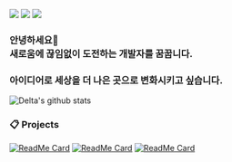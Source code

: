<p>
  <a href="https://icecream0910.github.io" target="_blank"><img src="https://img.shields.io/badge/Pages-DD0B78?style=flat-square&logo=About.me&logoColor=white"/></a>
  <a href="https://icecream0910.github.io/blog" target="_blank"><img src="https://img.shields.io/badge/Blog-1DA1F2?style=flat-square&logo=GitHub%20Sponsors&logoColor=white"/></a>
  <a href="mailto:icecream2370@kakao.com" target="_blank"><img src="https://img.shields.io/badge/icecream2370@kakao.com-EA4335?style=flat-square&logo=Gmail&logoColor=white"/></a>
</p>

### 안녕하세요👋&nbsp;</br>새로움에 끊임없이 도전하는 개발자를 꿈꿉니다.</br>
### 아이디어로 세상을 더 나은 곳으로 변화시키고 싶습니다.
  
![Delta's github stats](https://github-readme-stats.vercel.app/api?username=IceCream0910&count_private=true&show_icons=true)

### 📋 Projects
[![ReadMe Card](https://github-readme-stats.vercel.app/api/pin/?username=IceCream0910&repo=coronacoc)](https://github.com/IceCream0910/coronacoc)
[![ReadMe Card](https://github-readme-stats.vercel.app/api/pin/?username=IceCream0910&repo=coronacoc-api)](https://github.com/IceCream0910/coronacoc-api)
[![ReadMe Card](https://github-readme-stats.vercel.app/api/pin/?username=IceCream0910&repo=sungil-meal-app)](https://github.com/IceCream0910/sungil-meal-app)

